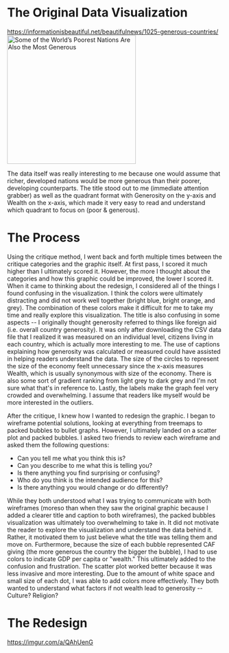 # The Original Data Visualization
https://informationisbeautiful.net/beautifulnews/1025-generous-countries/
<a href="https://informationisbeautiful.net/beautifulnews/1025-generous-countries" target="_blank"><img style="height:300px;width:auto;" src="https://s3.amazonaws.com/infobeautiful-bnews/images/1025/1025-generous-countries.svg" alt="Some of the World’s Poorest Nations Are Also the Most Generous " /></a>

The data itself was really interesting to me because one would assume that richer, developed nations would be more generous than their poorer, developing counterparts. The title stood out to me (immediate attention grabber) as well as the quadrant format with Generosity on the y-axis and Wealth on the x-axis, which made it very easy to read and understand which quadrant to focus on (poor & generous). 

# The Process
Using the critique method, I went back and forth multiple times between the critique categories and the graphic itself. At first pass, I scored it much higher than I ultimately scored it. However, the more I thought about the categories and how this graphic could be improved, the lower I scored it. When it came to thinking about the redesign, I considered all of the things I found confusing in the visualization. I think the colors were ultimately distracting and did not work well together (bright blue, bright orange, and grey). The combination of these colors make it difficult for me to take my time and really explore this visualization. The title is also confusing in some aspects -- I originally thought generosity referred to things like foreign aid (i.e. overall country generosity). It was only after downloading the CSV data file that I realized it was measured on an individual level, citizens living in each country, which is actually more interesting to me. The use of captions explaining how generosity was calculated or measured could have assisted in helping readers understand the data. The size of the circles to represent the size of the economy feelt unnecessary since the x-axis measures Wealth, which is usually synonymous with size of the economy. There is also some sort of gradient ranking from light grey to dark grey and I'm not sure what that's in reference to. Lastly, the labels make the graph feel very crowded and overwhelming. I assume that readers like myself would be more interested in the outliers. 

After the critique, I knew how I wanted to redesign the graphic. I began to wireframe potential solutions, looking at everything from treemaps to packed bubbles to bullet graphs. However, I ultimately landed on a scatter plot and packed bubbles. I asked two friends to review each wireframe and asked them the following questions:
- Can you tell me what you think this is?
- Can you describe to me what this is telling you?
- Is there anything you find surprising or confusing?
- Who do you think is the intended audience for this?
- Is there anything you would change or do differently?

While they both understood what I was trying to communicate with both wireframes (moreso than when they saw the original graphic because I added a clearer title and caption to both wireframes), the packed bubbles visualization was ultimately too overwhelming to take in. It did not motivate the reader to explore the visualization and understand the data behind it. Rather, it motivated them to just believe what the title was telling them and move on. Furthermore, because the size of each bubble represented CAF giving (the more generous the country the bigger the bubble), I had to use colors to indicate GDP per capita or "wealth." This ultimately added to the confusion and frustration. The scatter plot worked better because it was less invasive and more interesting. Due to the amount of white space and small size of each dot, I was able to add colors more effectively. They both wanted to understand what factors if not wealth lead to generosity -- Culture? Religion? 

# The Redesign
https://imgur.com/a/QAhUenG
